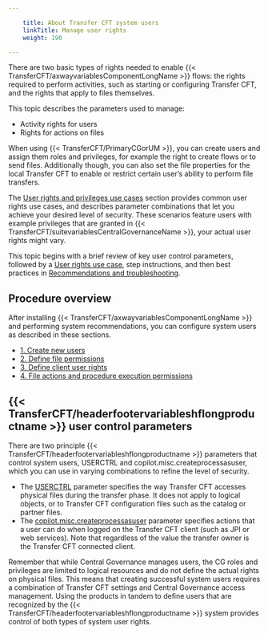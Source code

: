 ```yaml
---

    title: About Transfer CFT system users 
    linkTitle: Manage user rights
    weight: 190

---
```

There are two basic types of rights needed to enable {{< TransferCFT/axwayvariablesComponentLongName  >}} flows: the rights required to perform activities, such as starting or configuring Transfer CFT, and the rights that apply to files themselves.

This topic describes the parameters used to manage:

- Activity rights for users
- Rights for actions on files

When using {{< TransferCFT/PrimaryCGorUM  >}}, you can create users and assign them roles and privileges, for example the right to create flows or to send files. Additionally though, you can also set the file properties for the local Transfer CFT to enable or restrict certain user’s ability to perform file transfers.

The <a href="user_rights_security_scenarios" class="MCXref xref">User rights and privileges use cases</a> section provides common user rights use cases, and describes parameter combinations that let you achieve your desired level of security. These scenarios feature users with example privileges that are granted in {{< TransferCFT/suitevariablesCentralGovernanceName  >}}, your actual user rights might vary.

This topic begins with a brief review of key user control parameters, followed by a <a href="" class="MCXref xref">User rights use case</a>, step instructions, and then best practices in <a href="user_rights_tips" class="MCXref xref">Recommendations and troubleshooting</a>.

## Procedure overview

After installing {{< TransferCFT/axwayvariablesComponentLongName  >}} and performing system recommendations, you can configure system users as described in these sections.

- <a href="create_users_cg" class="MCXref xref">1. Create new users</a>
- <a href="define_file_system_rights" class="MCXref xref">2. Define file permissions</a>
- <a href="user_rights_copilot" class="MCXref xref">3. Define client user rights</a>
- <a href="user_rights_file_rights" class="MCXref xref">4. File actions and procedure execution permissions</a>

## {{< TransferCFT/headerfootervariableshflongproductname  >}} user control parameters

There are two principle {{< TransferCFT/headerfootervariableshflongproductname  >}} parameters that control system users, USERCTRL and copilot.misc.createprocessasuser, which you can use in varying combinations to refine the level of security.

- The [USERCTRL](define_file_system_rights) parameter specifies the way Transfer CFT accesses physical files during the transfer phase. It does not apply to logical objects, or to Transfer CFT configuration files such as the catalog or partner files.
- The [copilot.misc.createprocessasuser](user_rights_copilot) parameter specifies actions that a user can do when logged on the Transfer CFT client (such as JPI or web services). Note that regardless of the value the transfer owner is the Transfer CFT connected client.

Remember that while Central Governance manages users, the CG roles and privileges are limited to logical resources and do not define the actual rights on physical files. This means that creating successful system users requires a combination of Transfer CFT settings and Central Governance access management. Using the products in tandem to define users that are recognized by the {{< TransferCFT/headerfootervariableshflongproductname  >}} system provides control of both types of system user rights.
